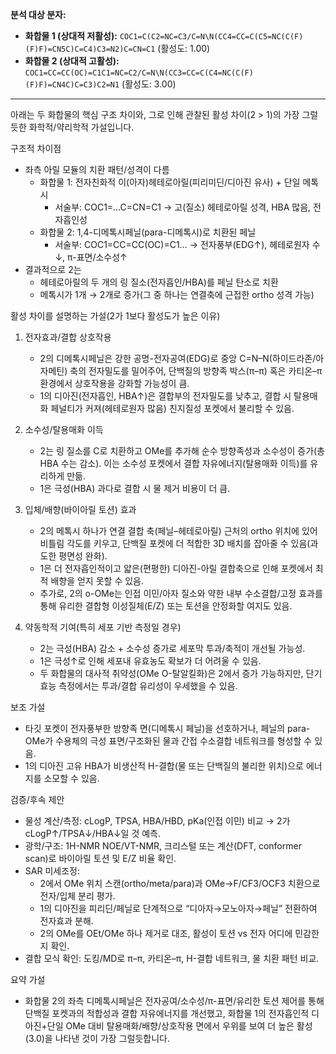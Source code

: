**분석 대상 분자:**
- **화합물 1 (상대적 저활성):** `COC1=C(C2=NC=C3/C=N\N(CC4=CC=C(C5=NC(C(F)(F)F)=CN5C)C=C4)C3=N2)C=CN=C1` (활성도: 1.00)
- **화합물 2 (상대적 고활성):** `COC1=CC=CC(OC)=C1C1=NC=C2/C=N\N(CC3=CC=C(C4=NC(C(F)(F)F)=CN4C)C=C3)C2=N1` (활성도: 3.00)

---
아래는 두 화합물의 핵심 구조 차이와, 그로 인해 관찰된 활성 차이(2 > 1)의 가장 그럴듯한 화학적/약리학적 가설입니다.

구조적 차이점
- 좌측 아릴 모듈의 치환 패턴/성격이 다름
  - 화합물 1: 전자친화적 이(아자)헤테로아릴(피리미딘/디아진 유사) + 단일 메톡시
    - 서술부: COC1=…C=CN=C1 → 고(질소) 헤테로아릴 성격, HBA 많음, 전자흡인성
  - 화합물 2: 1,4-디메톡시페닐(para-디메톡시)로 치환된 페닐
    - 서술부: COC1=CC=CC(OC)=C1… → 전자풍부(EDG↑), 헤테로원자 수↓, π-표면/소수성↑
- 결과적으로 2는
  - 헤테로아릴의 두 개의 링 질소(전자흡인/HBA)를 페닐 탄소로 치환
  - 메톡시가 1개 → 2개로 증가(그 중 하나는 연결축에 근접한 ortho 성격 가능)

활성 차이를 설명하는 가설(2가 1보다 활성도가 높은 이유)
1) 전자효과/결합 상호작용
   - 2의 디메톡시페닐은 강한 공명-전자공여(EDG)로 중앙 C=N–N(하이드라존/아자메틴) 축의 전자밀도를 밀어주어, 단백질의 방향족 박스(π–π) 혹은 카티온–π 환경에서 상호작용을 강화할 가능성이 큼.
   - 1의 디아진(전자흡인, HBA↑)은 결합부의 전자밀도를 낮추고, 결합 시 탈용매화 페널티가 커져(헤테로원자 많음) 친지질성 포켓에서 불리할 수 있음.

2) 소수성/탈용매화 이득
   - 2는 링 질소를 C로 치환하고 OMe를 추가해 순수 방향족성과 소수성이 증가(총 HBA 수는 감소). 이는 소수성 포켓에서 결합 자유에너지(탈용매화 이득)를 유리하게 만듦.
   - 1은 극성(HBA) 과다로 결합 시 물 제거 비용이 더 큼.

3) 입체/배향(바이아릴 토션) 효과
   - 2의 메톡시 하나가 연결 결합 축(페닐–헤테로아릴) 근처의 ortho 위치에 있어 비틀림 각도를 키우고, 단백질 포켓에 더 적합한 3D 배치를 잡아줄 수 있음(과도한 평면성 완화).
   - 1은 더 전자흡인적이고 얇은(편평한) 디아진-아릴 결합축으로 인해 포켓에서 최적 배향을 얻지 못할 수 있음.
   - 추가로, 2의 o-OMe는 인접 이민/아자 질소와 약한 내부 수소결합/고정 효과를 통해 유리한 결합형 이성질체(E/Z) 또는 토션을 안정화할 여지도 있음.

4) 약동학적 기여(특히 세포 기반 측정일 경우)
   - 2는 극성(HBA) 감소 + 소수성 증가로 세포막 투과/축적이 개선될 가능성.
   - 1은 극성↑로 인해 세포내 유효농도 확보가 더 어려울 수 있음.
   - 두 화합물의 대사적 취약성(OMe O-탈알킬화)은 2에서 증가 가능하지만, 단기 효능 측정에서는 투과/결합 유리성이 우세했을 수 있음.

보조 가설
- 타깃 포켓이 전자풍부한 방향족 면(디메톡시 페닐)을 선호하거나, 페닐의 para-OMe가 수용체의 극성 표면/구조화된 물과 간접 수소결합 네트워크를 형성할 수 있음.
- 1의 디아진 고유 HBA가 비생산적 H-결합(물 또는 단백질의 불리한 위치)으로 에너지를 소모할 수 있음.

검증/후속 제안
- 물성 계산/측정: cLogP, TPSA, HBA/HBD, pKa(인접 이민) 비교 → 2가 cLogP↑/TPSA↓/HBA↓일 것 예측.
- 광학/구조: 1H-NMR NOE/VT-NMR, 크리스털 또는 계산(DFT, conformer scan)로 바이아릴 토션 및 E/Z 비율 확인.
- SAR 미세조정:
  - 2에서 OMe 위치 스캔(ortho/meta/para)과 OMe→F/CF3/OCF3 치환으로 전자/입체 분리 평가.
  - 1의 디아진을 피리딘/페닐로 단계적으로 “디아자→모노아자→페닐” 전환하여 전자효과 분해.
  - 2의 OMe를 OEt/OMe 하나 제거로 대조, 활성이 토션 vs 전자 어디에 민감한지 확인.
- 결합 모식 확인: 도킹/MD로 π–π, 카티온–π, H-결합 네트워크, 물 치환 패턴 비교.

요약 가설
- 화합물 2의 좌측 디메톡시페닐은 전자공여/소수성/π-표면/유리한 토션 제어를 통해 단백질 포켓과의 적합성과 결합 자유에너지를 개선했고, 화합물 1의 전자흡인적 디아진+단일 OMe 대비 탈용매화/배향/상호작용 면에서 우위를 보여 더 높은 활성(3.0)을 나타낸 것이 가장 그럴듯합니다.